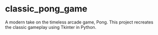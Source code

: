 # classic_pong_game
A modern take on the timeless arcade game, Pong. This project recreates the classic gameplay using Tkinter in Python.
